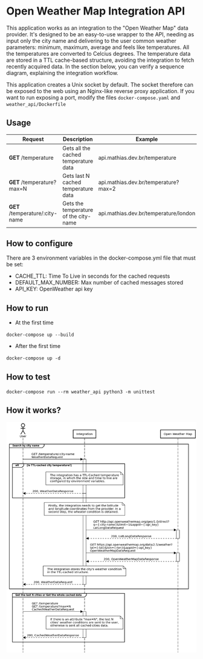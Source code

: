 # Open Weather Map Integration API

This application works as an integration to the "Open Weather Map" data provider. It's designed to be an easy-to-use wrapper to the API, needing as input only the city name and delivering to the user common weather parameters: minimum, maximum, average and feels like temperatures. All the temperatures are converted to Celcius degrees. The temperature data are stored in a TTL cache-based structure, avoiding the integration to fetch recently acquired data. In the section below, you can verify a sequence diagram, explaining the integration workflow. 

This application creates a Unix socket by default. The socket therefore can be exposed to the web using an Nginx-like reverse proxy application. If you want to run exposing
a port, modify the files `docker-compose.yaml` and `weather_api/Dockerfile`

## Usage

| Request                      | Description                           | Example                               |
|------------------------------|---------------------------------------|---------------------------------------|
| **GET** /temperature             | Gets all the cached temperature data  | api.mathias.dev.br/temperature        |
| **GET** /temperature?max=N       | Gets last N cached temperature data   | api.mathias.dev.br/temperature?max=2  |
| **GET** /temperature/:city-name | Gets the temperature of the city-name | api.mathias.dev.br/temperature/london |

## How to configure

There are 3 environment variables in the docker-compose.yml file that must be set:

- CACHE_TTL: Time To Live in seconds for the cached requests
- DEFAULT_MAX_NUMBER: Max number of cached messages stored
- API_KEY: OpenWeather api key

## How to run

- At the first time

`docker-compose up --build`

- After the first time

`docker-compose up -d`

## How to test

`docker-compose run --rm weather_api python3 -m unittest`

## How it works?

![](open_weather_map_integration.png)
